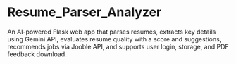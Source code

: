 # Resume_Parser_Analyzer
An AI-powered Flask web app that parses resumes, extracts key details using Gemini API, evaluates resume quality with a score and suggestions, recommends jobs via Jooble API, and supports user login, storage, and PDF feedback download.
